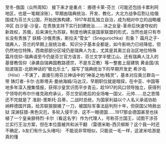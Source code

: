 至冬-俄国（众所周知）
接下来才是重点：
挪德卡莱-芬兰（可能还包括卡累利阿地区，也是一笔糊涂账），早期由瑞典统治、开发、教化，大北方战争后割让给俄国成为芬兰大公国，开始民族构建，1917年趁乱独立自治，成为相对中立的战略缓冲区
白沙皇-沙皇，在贵族支持下实行封建统治……
冰之女皇-革命后快速夺权的新政权，苏俄，后来演化为苏联，制度也确实是国家联盟的形式，当然也是只有市长没有贵族了
妖精-沙俄贵族，斯拉夫“雪女”（Snegurochka）形象？
霜月之子-瑞典人，芬兰的早期上层统治者、知识分子基本全都是，如今影响力已经降低，但仍然地位特殊，西南部部分区域仍是瑞典人为主，尤其是其奥兰自治区地位特殊
霜月信仰-瑞典语至今仍是芬兰官方语言、芬兰文学半壁江山，还有瑞典人注入的基督教信仰（承袭自瑞典国教路德宗，不是东正教）等一整套上层建筑
黄金国/亥珀波瑞亚-北欧神话的“极北乐土”，描写了瑞典统治下的早期开发史
希汐岛（Hiisi）-不演了，直接引用芬兰神话中的“神圣之地/精灵”，基本对应奥兰群岛一带
铸灯者-卡尔·古斯塔夫·曼纳海姆/马达汉，早期职位就是暗探，在中亚、中国等地多年深入搜集情报，获得沙皇赏识而平步青云，趁1917的风口领导独立，获得列宁领导的布尔什维克政府承认，芬兰空前绝后的全场唯一国父、元帅……总之恩情还不完就是了
准尉-里斯托·吕蒂，二战时总统，为国家利益以个人名义承诺协助纳粹德国开路，给苏联狠狠捅了一刀，被国际军事法庭判刑十年，但获国父特赦出狱
深渊狂猎-黑色灾厄，多轮入侵干涉，这不一眼德国……1917那会德国甚至也扶植了一个皇亲腓特烈·卡尔（看这名字）作为代理人，号称芬兰国王，试图干涉芬兰实行王治方案，但在本位面被共和派干翻
（雷德米勒-西贝柳斯？这个我一时还不确定，b友们有什么头绪吗）
不能说非常相似，只能说一毛一样，这波米哈游是真的懂